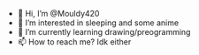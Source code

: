 - 👋 Hi, I’m @Mouldy420
- 👀 I’m interested in sleeping and some anime
- 🌱 I’m currently learning drawing/preogramming
- 📫 How to reach me? Idk either
<!---
Mouldy420/Mouldy420 is a ✨ special ✨ repository because its `README.md` (this file) appears on your GitHub profile.
You can click the Preview link to take a look at your changes.
--->
